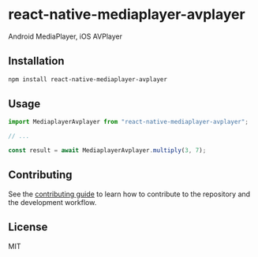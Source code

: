# react-native-mediaplayer-avplayer

Android MediaPlayer, iOS AVPlayer

## Installation

```sh
npm install react-native-mediaplayer-avplayer
```

## Usage

```js
import MediaplayerAvplayer from "react-native-mediaplayer-avplayer";

// ...

const result = await MediaplayerAvplayer.multiply(3, 7);
```

## Contributing

See the [contributing guide](CONTRIBUTING.md) to learn how to contribute to the repository and the development workflow.

## License

MIT
